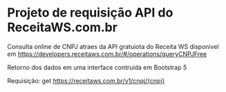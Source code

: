 # Projeto de requisição API do ReceitaWS.com.br

Consulta online de CNPJ atraes da API gratuiota do Receita WS disponivel em https://developers.receitaws.com.br/#/operations/queryCNPJFree

Retorno dos dados em uma interface contruida em Bootstrap 5

Requisição:
get https://receitaws.com.br/v1/cnpj/{cnpj}
